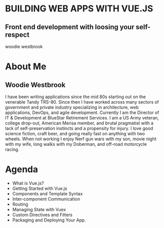 
<!-- markdownlint-disable MD025 -->
<!-- markdownlint-disable MD003 -->

# BUILDING WEB APPS WITH VUE.JS

## Front end development with loosing your self-respect

woodie westbrook

# About Me

## Woodie Westbrook

 I have been writing applications since the mid 80s starting out on the venerable Tandy TRS-80. Since then I have worked across many sectors of government and private industry specializing in architecture, web applications, DevOps, and agile development. Currently I am the Director of IT & Development at BlueStar Retirement Services. I am a US Army veteran, college drop-out, American Mensa member, and brutal pragmatist with a lack of self-preservation instincts and a propensity for injury. I love good science fiction, craft beer, and going really fast on anything with two wheels. When not working I enjoy Nerf gun wars with my son, movie night with my wife, long walks with my Doberman, and off-road motorcycle racing.

# Agenda

- What is Vue.js?
- Getting Started with Vue.js
- Components and Template Syntax
- Inter-component Communication
- Routing
- Managing State with Vuex
- Custom Directives and Filters
- Packaging and Deploying Your App. 